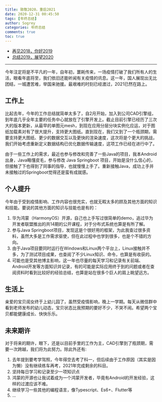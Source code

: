 ```yaml
---
title: 致敬2020，重启2021
date: 2020-12-31 00:45:50
tags: [年终总结]
author: Sogrey
categories: 年终总结
comments: true
toc: true
---
```


- [再见2018，你好2019](https://sogrey.top/article/%E5%86%8D%E8%A7%812018%EF%BC%8C%E4%BD%A0%E5%A5%BD2019/)
- [总结2019，展望2020](https://sogrey.top/article/zj2019-zw2020/)

----

今年注定将是不平凡的一年，自年初，噩耗传来，一场疫情打破了我们所有人的生活，眼看年底将至，我们依旧还能听闻有关疫情的讯息。这一年，国人展现出无比团结，一城遭苦难，举国来驰援。最艰难的时刻已经渡过，2021已然在路上。


<!--more-->

## 工作上

比起去年，今年的工作总结就简单太多了，自2月开始，加入到公司CAD引擎组，到年底几乎全年主要的任务中心就放在了引擎开发上。截止目前引擎已经历了三次大的版本更新，从最早的单图元mesh，到现在应用分层分块实例化应运，对于图纸加载素对有了很大提升，支持更大图纸。直到现在，我们又到了一个瓶颈期，需要支持更大图纸、更少的数据交互以及更快的渲染速度，这次将是个更大的挑战，我们开始考虑重新定义数据结构已优化数据传输速度，这项工作已经在进行中了。

由于一些工作上的需求，最近也参与修改和完善了一些Java的项目，我本Android出身，Java略懂皮毛，参与修改 Java Springboot 项目，开始是没什么信心的，但接触了下也得到了同事的指导，也就慢慢上手了。重新接触Java，成功上手并未接触过的Springboot觉得还是蛮有成就感。

## 个人提升

今年由于受到疫情影响、工作内容也很充实，也就无暇太多的顾及其他方面的知识和技能。要说的其他方面的知识与技能也是有的：

1. 华为鸿蒙（HarmonyOS）开源，自己也上手写过很简单的demo，追过华为开发者联盟推出的共14期的公开课程，对于分布式系统也算是有所了解。
2. 参与Java Springboot项目，发现这是个很好用的框架，为此我查过很多资料，虽然大多是工作需求驱使，但在此过程中也学到很多，也是个不错的方向。
3. 由于Java项目要同时运行在Windows和Linux两个平台上，Linux接触并不多，为了测试项目成果，也查阅了不少Linux知识、命令，也算是有收获的。
4. 可能也是受其他博主影响，这一年也尽量的每天学习和记录有关前端、Android开发等方面知识并记录，有的可能是实际应用终于到的问题或者在查阅资料时看到比较好的经验总结，也算是站在很多个巨人的肩上眺望远方。

## 生活上

亲爱的宝贝闺女终于上幼儿园了，虽然受疫情影响，晚上一学期。每天从微信群中看到老师发布的幼儿动态，宝贝状态比我预期的要好不少，不哭不闹。希望两个宝贝都能健康成长、快快乐乐。

## 未来期许

对于将来的期许，眼下，还是以目前手里的工作为主，CAD引擎到了瓶颈期，需要一次跨越，我们将为此努力。除此外还有:

1. 去年提到要考学驾照，今年得空去考了科一，但后续由于工作原因（其实是因为懒）没有继续练车再考，2021年完成剩余的科目。
2. 坚持每日学习和记录至少一项知识点
3. 鸿蒙的开源也让我试着成为一个鸿蒙开发者，毕竟有Android的开发经验，这样的过渡应该不难。
4. 继续学习一些其他的编程语言，像Typescript、Es6+、Flutter等
5. ...

